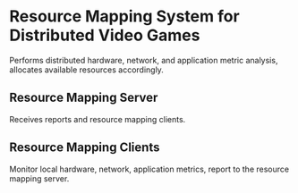 # Resource Mapping System for Distributed Video Games
Performs distributed hardware, network, and application metric analysis,
allocates available resources accordingly.

## Resource Mapping Server
Receives reports and resource mapping clients. 

## Resource Mapping Clients
Monitor local hardware, network, application metrics, report to the resource mapping server.